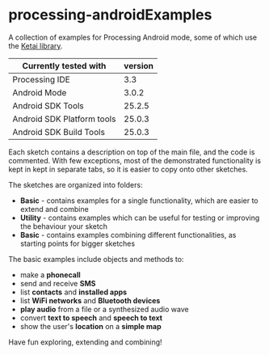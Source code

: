 # processing-androidExamples
A collection of examples for Processing Android mode, some of which use the [Ketai library](https://github.com/ketai/ketai).

| Currently tested with      | version |
| ---------------------------|---------| 
| Processing IDE             | 3.3     |
| Android Mode               | 3.0.2   |
| Android SDK Tools          | 25.2.5  |
| Android SDK Platform tools | 25.0.3  |
| Android SDK Build Tools    | 25.0.3  |

Each sketch contains a description on top of the main file, and the code is commented.
With few exceptions, most of the demonstrated functionality is kept in kept in separate tabs, so it is easier to copy onto other sketches.

The sketches are organized into folders:
+ **Basic** - contains examples for a single functionality, which are easier to extend and combine
+ **Utility** - contains examples which can be useful for testing or improving the behaviour your sketch 
+ **Basic** - contains examples combining different functionalities, as starting points for bigger sketches 

The basic examples include objects and methods to:
+ make a **phonecall**
+ send and receive **SMS**
+ list **contacts** and **installed apps**
+ list **WiFi networks** and **Bluetooth devices**
+ **play audio** from a file or a synthesized audio wave
+ convert **text to speech** and **speech to text**
+ show the user's **location** on a **simple map**

Have fun exploring, extending and combining!